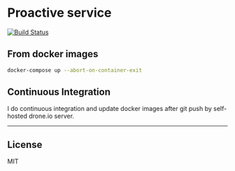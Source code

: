 # Proactive service

[![Build Status](http://dev.cmwang.net/api/badges/taka-wang/psmb-srv/status.svg)](http://dev.cmwang.net/taka-wang/psmb-srv)

## From docker images

```bash
docker-compose up --abort-on-container-exit
```

## Continuous Integration

I do continuous integration and update docker images after git push by self-hosted drone.io server.

---

## License

MIT